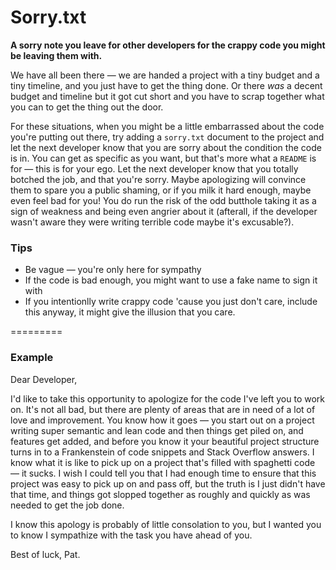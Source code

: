 Sorry.txt
=========

**A sorry note you leave for other developers for the crappy code you might be leaving them with.**

We have all been there — we are handed a project with a tiny budget and a tiny timeline, and you just have to get the thing done. Or there _was_ a decent budget and timeline but it got cut short and you have to scrap together what you can to get the thing out the door. 

For these situations, when you might be a little embarrassed about the code you're putting out there, try adding a `sorry.txt` document to the project and let the next developer know that you are sorry about the condition the code is in. You can get as specific as you want, but that's more what a `README` is for — this is for your ego. Let the next developer know that you totally botched the job, and that you're sorry. Maybe apologizing will convince them to spare you a public shaming, or if you milk it hard enough, maybe even feel bad for you! You do run the risk of the odd butthole taking it as a sign of weakness and being even angrier about it (afterall, if the developer wasn't aware they were writing terrible code maybe it's excusable?). 

### Tips

* Be vague — you're only here for sympathy
* If the code is bad enough, you might want to use a fake name to sign it with
* If you intentionlly write crappy code 'cause you just don't care, include this anyway, it might give the illusion that you care.

=========

### Example

Dear Developer,

I'd like to take this opportunity to apologize for the code I've left you to work on. It's not all bad, but there are plenty of areas that are in need of a lot of love and improvement. You know how it goes — you start out on a project writing super semantic and lean code and then things get piled on, and features get added, and before you know it your beautiful project structure turns in to a Frankenstein of code snippets and Stack Overflow answers. I know what it is like to pick up on a project that's filled with spaghetti code — it sucks. I wish I could tell you that I had enough time to ensure that this project was easy to pick up on and pass off, but the truth is I just didn't have that time, and things got slopped together as roughly and quickly as was needed to get the job done.

I know this apology is probably of little consolation to you, but I wanted you to know I sympathize with the task you have ahead of you.

Best of luck,
Pat.